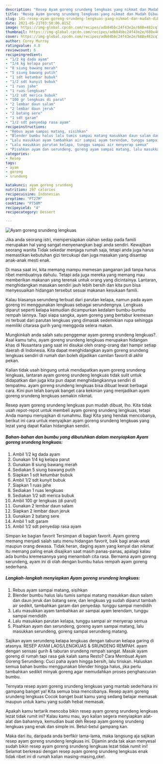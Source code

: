 ```yaml
---
description: "Resep Ayam goreng srundeng lengkuas yang nikmat dan Mudah Dibuat"
title: "Resep Ayam goreng srundeng lengkuas yang nikmat dan Mudah Dibuat"
slug: 141-resep-ayam-goreng-srundeng-lengkuas-yang-nikmat-dan-mudah-dibuat
date: 2021-05-21T03:58:06.815Z
image: https://img-global.cpcdn.com/recipes/adb84bbc24f43e2e/680x482cq70/ayam-goreng-srundeng-lengkuas-foto-resep-utama.jpg
thumbnail: https://img-global.cpcdn.com/recipes/adb84bbc24f43e2e/680x482cq70/ayam-goreng-srundeng-lengkuas-foto-resep-utama.jpg
cover: https://img-global.cpcdn.com/recipes/adb84bbc24f43e2e/680x482cq70/ayam-goreng-srundeng-lengkuas-foto-resep-utama.jpg
author: Corey Murray
ratingvalue: 4.8
reviewcount: 6
recipeingredient:
- "1/2 kg dada ayam"
- "1/4 kg kelapa parut"
- "8 siung bawang merah"
- "5 siung bawang putih"
- "1 sdt ketumbar bubuk"
- "1/2 sdt kunyit bubuk"
- "1 ruas jahe"
- "1 ruas lengkuas"
- "1/2 sdt merica bubuk"
- "100 gr lengkuas di parut"
- "2 lembar daun salam"
- "2 lembar daun jeruk"
- "2 batang sere"
- "1 sdt garam"
- "1/2 sdt penyedap rasa ayam"
recipeinstructions:
- "Rebus ayam sampai matang, sisihkan"
- "Blender bumbu halus lalu tumis sampai matang masukkan daun salam dan daun jeruk dan batang sere, dan lengkuas yg sudah diparut tambah air sedikit, tambahkan garam dan penyedap. tunggu sampai mendidih"
- "Lalu masukkan ayam tambahkan air sampai ayam terendam, tunggu sampai mendidih"
- "Lalu masukkan parutan kelapa, tunggu sampai air menyerap semua"
- "Pisahkan ayam dan serundeng, goreng ayam sampai matang, lalu masukkan serundeng, goreng sampai serundeng matang."
categories:
- Resep
tags:
- ayam
- goreng
- srundeng

katakunci: ayam goreng srundeng 
nutrition: 297 calories
recipecuisine: Indonesian
preptime: "PT27M"
cooktime: "PT50M"
recipeyield: "4"
recipecategory: Dessert

---
```



![Ayam goreng srundeng lengkuas](https://img-global.cpcdn.com/recipes/adb84bbc24f43e2e/680x482cq70/ayam-goreng-srundeng-lengkuas-foto-resep-utama.jpg)

Jika anda seorang istri, mempersiapkan olahan sedap pada famili merupakan hal yang sangat menyenangkan bagi anda sendiri. Kewajiban seorang  wanita Tidak sekedar menjaga rumah saja, tetapi anda juga harus memastikan kebutuhan gizi tercukupi dan juga masakan yang disantap anak-anak mesti enak.

Di masa  saat ini, kita memang mampu memesan panganan jadi tanpa harus ribet membuatnya dahulu. Tetapi ada juga mereka yang memang mau memberikan makanan yang terenak untuk orang yang dicintainya. Lantaran, menghidangkan masakan sendiri jauh lebih bersih dan kita pun bisa menyesuaikan hidangan tersebut sesuai makanan kesukaan famili. 

Kalau biasanya serundeng terbuat dari parutan kelapa, namun pada ayam goreng ini menggunakan lengkuas sebagai serundengnya. Lengkuas diparut seperti kelapa kemudian dicampurkan kedalam bumbu-bumbu rempah lainnya. Tapi siapa sangka, ayam goreng yang bertabur kremesan ini terbuat dari parutan lengkuas yang dimasak sedemikian rupa sehingga memiliki citarasa gurih yang menggoda selera makan.

Mungkinkah anda salah satu penggemar ayam goreng srundeng lengkuas?. Asal kamu tahu, ayam goreng srundeng lengkuas merupakan hidangan khas di Nusantara yang saat ini disukai oleh orang-orang dari hampir setiap daerah di Indonesia. Kita dapat menghidangkan ayam goreng srundeng lengkuas sendiri di rumah dan boleh dijadikan camilan favorit di akhir pekan.

Kalian tidak usah bingung untuk mendapatkan ayam goreng srundeng lengkuas, lantaran ayam goreng srundeng lengkuas tidak sulit untuk didapatkan dan juga kita pun dapat menghidangkannya sendiri di tempatmu. ayam goreng srundeng lengkuas bisa dibuat lewat berbagai cara. Kini pun telah banyak banget cara kekinian yang menjadikan ayam goreng srundeng lengkuas semakin nikmat.

Resep ayam goreng srundeng lengkuas pun mudah dibuat, lho. Kita tidak usah repot-repot untuk membeli ayam goreng srundeng lengkuas, tetapi Anda mampu menyajikan di rumahmu. Bagi Kita yang hendak mencobanya, berikut ini cara untuk menyajikan ayam goreng srundeng lengkuas yang lezat yang dapat Kalian hidangkan sendiri.

<!--inarticleads1-->

##### Bahan-bahan dan bumbu yang dibutuhkan dalam menyiapkan Ayam goreng srundeng lengkuas:

1. Ambil 1/2 kg dada ayam
1. Gunakan 1/4 kg kelapa parut
1. Gunakan 8 siung bawang merah
1. Sediakan 5 siung bawang putih
1. Siapkan 1 sdt ketumbar bubuk
1. Ambil 1/2 sdt kunyit bubuk
1. Siapkan 1 ruas jahe
1. Sediakan 1 ruas lengkuas
1. Sediakan 1/2 sdt merica bubuk
1. Ambil 100 gr lengkuas (di parut)
1. Gunakan 2 lembar daun salam
1. Siapkan 2 lembar daun jeruk
1. Gunakan 2 batang sere
1. Ambil 1 sdt garam
1. Ambil 1/2 sdt penyedap rasa ayam


Simpan ke bagian favorit Tersimpan di bagian favorit. Ayam goreng memang menjadi salah satu menu hidangan favorit, baik bagi anak-anak maupun orang dewasa. Tidak heran, daging ayam yang kenyal dan nikmat itu memang paling enak disajikan saat masih panas-panas, apalagi kalau ada bumbu kremesannya yang menambah cita rasa. Bernama ayam goreng serundeng, ayam ini di olah dengan bumbu halus rempah ayam goreng sederhana. 

<!--inarticleads2-->

##### Langkah-langkah menyiapkan Ayam goreng srundeng lengkuas:

1. Rebus ayam sampai matang, sisihkan
1. Blender bumbu halus lalu tumis sampai matang masukkan daun salam dan daun jeruk dan batang sere, dan lengkuas yg sudah diparut tambah air sedikit, tambahkan garam dan penyedap. tunggu sampai mendidih
1. Lalu masukkan ayam tambahkan air sampai ayam terendam, tunggu sampai mendidih
1. Lalu masukkan parutan kelapa, tunggu sampai air menyerap semua
1. Pisahkan ayam dan serundeng, goreng ayam sampai matang, lalu masukkan serundeng, goreng sampai serundeng matang.


Sajikan ayam serundeng kelapa lengkuas dengan taburan kelapa garing di atasnya. RESEP AYAM LAOS/LENGKUAS &amp; SRUNDENG REMPAH. ayam dengan sensasi gurih &amp; taburan srundeng rempah sangat. Masak ayam goreng di rumah tapi rasa gak kalah sama Resto? Cara Membuat Ayam Goreng Serundeng: Cuci paha ayam hingga bersih, lalu tiriskan. Haluskan semua bahan bumbu menggunakan blender hingga halus, jika perlu tambahkan sedikit minyak goreng agar memudahkan proses penghancuran bumbu. 

Ternyata resep ayam goreng srundeng lengkuas yang mantab sederhana ini gampang banget ya! Kita semua bisa mencobanya. Resep ayam goreng srundeng lengkuas Cocok banget buat kamu yang sedang belajar memasak maupun untuk kamu yang sudah hebat memasak.

Apakah kamu tertarik mencoba bikin resep ayam goreng srundeng lengkuas lezat tidak rumit ini? Kalau kamu mau, ayo kalian segera menyiapkan alat-alat dan bahannya, kemudian buat deh Resep ayam goreng srundeng lengkuas yang enak dan simple ini. Betul-betul gampang kan. 

Maka dari itu, daripada anda berfikir lama-lama, maka langsung aja sajikan resep ayam goreng srundeng lengkuas ini. Dijamin anda tak akan menyesal sudah bikin resep ayam goreng srundeng lengkuas lezat tidak rumit ini! Selamat berkreasi dengan resep ayam goreng srundeng lengkuas enak tidak ribet ini di rumah kalian masing-masing,oke!.

